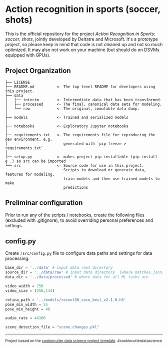 Action recognition in sports (soccer, shots)
============

This is the official repository for the project *Action Recognition in Sports: soccer, shots*, jointly developed by Deltatre and Microsoft. It's a prototype project, so please keep in mind that code is not cleaned up and not so much optimized. It may also not work on your machine (but should do on DSVMs equipped with GPUs).

Project Organization
------------

    ├── LICENSE
    ├── README.md          <- The top-level README for developers using this project.
    ├── data
    │   ├── interim        <- Intermediate data that has been transformed.
    │   ├── processed      <- The final, canonical data sets for modeling.
    │   └── raw            <- The original, immutable data dump.
    |
    ├── models             <- Trained and serialized models
    │
    ├── notebooks          <- Exploratory Jupyter notebooks
    │
    ├── requirements.txt   <- The requirements file for reproducing the dev environment, e.g.
    │                         generated with `pip freeze > requirements.txt`
    │
    ├── setup.py           <- makes project pip installable (pip install -e .) so src can be imported
    └── src                <- Source code for use in this project.
                              Scripts to download or generate data, features for modeling,
                              train models and then use trained models to make
                              predictions

Preliminar configuration
------------

Prior to run any of the scripts / notebooks, create the following files (excluded with .gitignore), to avoid overriding personal preferences and settings.

## config.py

Create `/src/config.py` file to configure data paths and settings for data processing:

``` python
base_dir = '../data' # input data root directory
source_dir = '../data/raw' # input data directory  (where matches.json, marks.jsonl and video files are)
data_dir = '../data/processed' # where data for all ML tasks are

video_width = 256
video_size = (256,144)

retina_path = '../models/resnet50_coco_best_v2.1.0.h5'
pose_min_width = 55
pose_min_height = 48

audio_rate = 44100

scene_detection_file = "scene.changes.pkl"
```

--------

<p><small>Project based on the <a target="_blank" href="https://drivendata.github.io/cookiecutter-data-science/">cookiecutter data science project template</a>. #cookiecutterdatascience</small></p>
